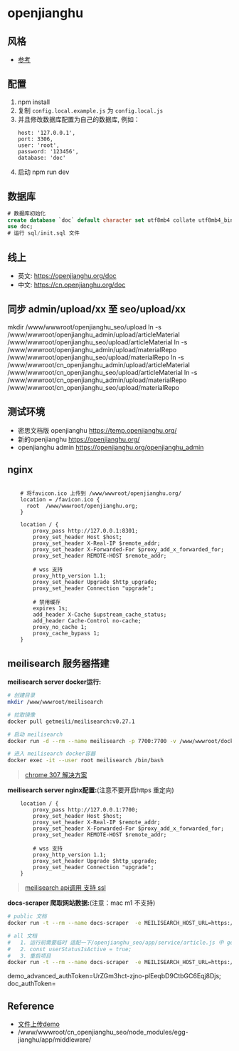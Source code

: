 # openjianghu

## 风格

- [参考](https://layui.itze.cn/)

## 配置

1. npm install
2. 复制 `config.local.example.js` 为 `config.local.js`
3. 并且修改数据库配置为自己的数据库, 例如：
   ```
   host: '127.0.0.1',
   port: 3306,
   user: 'root',
   password: '123456',
   database: 'doc'
   ```
4. 启动 npm run dev
   
## 数据库

```sql
# 数据库初始化
create database `doc` default character set utf8mb4 collate utf8mb4_bin;
use doc;
# 运行 sql/init.sql 文件
```

## 线上

- 英文: https://openjianghu.org/doc
- 中文: https://cn.openjianghu.org/doc

## 同步 admin/upload/xx 至 seo/upload/xx

mkdir /www/wwwroot/openjianghu_seo/upload
ln -s /www/wwwroot/openjianghu_admin/upload/articleMaterial /www/wwwroot/openjianghu_seo/upload/articleMaterial
ln -s /www/wwwroot/openjianghu_admin/upload/materialRepo /www/wwwroot/openjianghu_seo/upload/materialRepo
ln -s /www/wwwroot/cn_openjianghu_admin/upload/articleMaterial /www/wwwroot/cn_openjianghu_seo/upload/articleMaterial
ln -s /www/wwwroot/cn_openjianghu_admin/upload/materialRepo /www/wwwroot/cn_openjianghu_seo/upload/materialRepo

## 测试环境

- 密思文档版 openjianghu https://temp.openjianghu.org/
- 新的openjianghu  https://openjianghu.org/
- openjianghu admin  https://openjianghu.org/openjianghu_admin

## nginx

```config

    # 将favicon.ico 上传到 /www/wwwroot/openjianghu.org/
    location = /favicon.ico {
      root  /www/wwwroot/openjianghu.org;
    }

    location / {
        proxy_pass http://127.0.0.1:8301;
        proxy_set_header Host $host;
        proxy_set_header X-Real-IP $remote_addr;
        proxy_set_header X-Forwarded-For $proxy_add_x_forwarded_for;
        proxy_set_header REMOTE-HOST $remote_addr;
    
        # wss 支持
        proxy_http_version 1.1;
        proxy_set_header Upgrade $http_upgrade;
        proxy_set_header Connection "upgrade";
        
        # 禁用缓存
        expires 1s;
        add_header X-Cache $upstream_cache_status;
        add_header Cache-Control no-cache;
        proxy_no_cache 1;
        proxy_cache_bypass 1;
    }

```

## meilisearch 服务器搭建

**meilisearch server docker运行:**
```bash
# 创建目录
mkdir /www/wwwroot/meilisearch

# 拉取镜像
docker pull getmeili/meilisearch:v0.27.1

# 启动 meilisearch
docker run -d --rm --name meilisearch -p 7700:7700 -v /www/wwwroot/docker-data/meili_data:/meili_data getmeili/meilisearch:v0.27.1 /bin/meilisearch --master-key='FDsaf343efDsf#$325FGDg435$%fgDG'   

# 进入 meilisearch docker容器
docker exec -it --user root meilisearch /bin/bash
```

> [chrome 307 解决方案](https://www.cnblogs.com/Don/p/12192420.html)

**meilisearch server nginx配置:**(注意不要开启https 重定向)
```config
    location / {
        proxy_pass http://127.0.0.1:7700;
        proxy_set_header Host $host;
        proxy_set_header X-Real-IP $remote_addr;
        proxy_set_header X-Forwarded-For $proxy_add_x_forwarded_for;
        proxy_set_header REMOTE-HOST $remote_addr;

        # wss 支持
        proxy_http_version 1.1;
        proxy_set_header Upgrade $http_upgrade;
        proxy_set_header Connection "upgrade";
    }
```
> [meilisearch api调用 支持 ssl](https://docs.meilisearch.com/learn/cookbooks/http2_ssl.html#try-to-use-http-2-without-ssl)

**docs-scraper 爬取网站数据:**(注意：mac m1 不支持)
```bash
# public 文档
docker run -t --rm --name docs-scraper  -e MEILISEARCH_HOST_URL=https://meilisearch.openjianghu.org -e MEILISEARCH_API_KEY='FDsaf343efDsf#$325FGDg435$%fgDG' -v /www/wwwroot/cn_openjianghu_seo/app/meilisearch/docs_scraper_public.json:/docs-scraper/config.json getmeili/docs-scraper:latest pipenv run ./docs_scraper config.json

# all 文档
#   1. 运行前需要临时 适配一下/openjianghu_seo/app/service/article.js 中 getArticleAndFillArticles代码
#   2. const userStatusIsActive = true;
#   3. 重启项目
docker run -t --rm --name docs-scraper  -e MEILISEARCH_HOST_URL=https://meilisearch.openjianghu.org -e MEILISEARCH_API_KEY='FDsaf343efDsf#$325FGDg435$%fgDG' -v /www/wwwroot/cn_openjianghu_seo/app/meilisearch/docs_scraper_all.json:/docs-scraper/config.json  -v /www/wwwroot/cn_openjianghu_seo/app/meilisearch/documentation_spider.py:/docs-scraper/scraper/src/documentation_spider.py getmeili/docs-scraper:latest pipenv run ./docs_scraper config.json
```

demo_advanced_authToken=UrZGm3hct-zjno-plEeqbD9CtbGC6Eqj8Djs; doc_authToken=

## Reference

- [文件上传demo](https://vuetify-file-browser-demo.herokuapp.com/)
- /www/wwwroot/cn_openjianghu_seo/node_modules/egg-jianghu/app/middleware/
